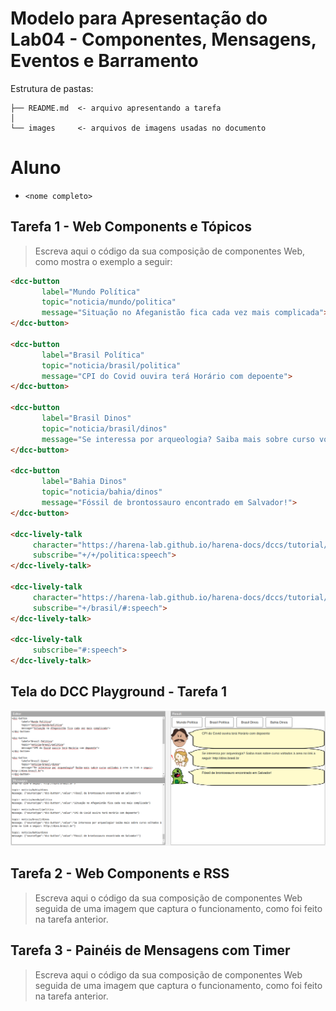 # Modelo para Apresentação do Lab04 - Componentes, Mensagens, Eventos e Barramento

Estrutura de pastas:

~~~
├── README.md  <- arquivo apresentando a tarefa
│
└── images     <- arquivos de imagens usadas no documento
~~~

# Aluno
* `<nome completo>`

## Tarefa 1 - Web Components e Tópicos

> Escreva aqui o código da sua composição de componentes Web, como mostra o exemplo a seguir:

~~~html
<dcc-button 
       label="Mundo Política" 
       topic="noticia/mundo/politica" 
       message="Situação no Afeganistão fica cada vez mais complicada">
</dcc-button>

<dcc-button 
       label="Brasil Política" 
       topic="noticia/brasil/politica" 
       message="CPI do Covid ouvira terá Horário com depoente">
</dcc-button>

<dcc-button 
       label="Brasil Dinos" 
       topic="noticia/brasil/dinos" 
       message="Se interessa por arqueologia? Saiba mais sobre curso voltados à area no link a seguir: http://dino.brasil.br">
</dcc-button>

<dcc-button 
       label="Bahia Dinos" 
       topic="noticia/bahia/dinos" 
       message="Fóssil de brontossauro encontrado em Salvador!">
</dcc-button>

<dcc-lively-talk 
     character="https://harena-lab.github.io/harena-docs/dccs/tutorial/images/doctor.png" 
     subscribe="+/+/politica:speech">
</dcc-lively-talk>

<dcc-lively-talk 
     character="https://harena-lab.github.io/harena-docs/dccs/tutorial/images/nurse.png" 
     subscribe="+/brasil/#:speech">
</dcc-lively-talk>

<dcc-lively-talk
     subscribe="#:speech">
</dcc-lively-talk>
~~~

## Tela do DCC Playground - Tarefa 1

![Composition Screenshot](images/tarefa-1.png)

## Tarefa 2 - Web Components e RSS
> Escreva aqui o código da sua composição de componentes Web seguida de uma imagem que captura o funcionamento, como foi feito na tarefa anterior.

## Tarefa 3 - Painéis de Mensagens com Timer
> Escreva aqui o código da sua composição de componentes Web seguida de uma imagem que captura o funcionamento, como foi feito na tarefa anterior.
